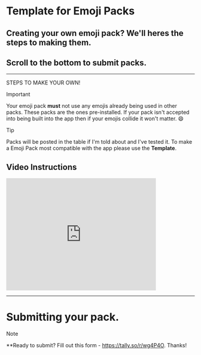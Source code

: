 # Template for Emoji Packs
## Creating your own emoji pack? We'll heres the steps to making them.
## Scroll to the bottom to submit packs.

***

STEPS TO MAKE YOUR OWN!

> [!IMPORTANT]  
> Your emoji pack **must** not use any emojis already being used in other packs. These packs are the ones pre-installed. If your pack isn't accepted into being built into the app then if your emojis collide it won't matter. 😄

> [!TIP]  
> Packs will be posted in the table if I'm told about and I've tested it. To make a Emoji Pack most compatible with the app please use the **Template**.

## Video Instructions

<embed type="video/webm" src="https://github.com/BennyGaming635/My-C--Projects/blob/main/EmojiTranslatePacks/Video/emoji%20pack%20instructions.mp4" width="400" height="300">

***
# Submitting your pack.
> [!NOTE]  
> **Ready to submit? Fill out this form - https://tally.so/r/wg4P4O. Thanks!



